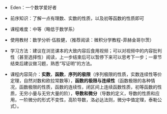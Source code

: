 - Eden：一个数学爱好者
- 前序知识：了解一点有理数、实数的性质，以及初等函数的性质即可

- 课程难度：中等（略低于数学系）
- 使用教材：数学分析·伍胜健，（推荐阅读：微积分学教程-菲赫金哥尔茨）
- 学习方法：建议在浏览课本的大致内容后食用视频；可以对视频中的内容批判性（甚至选择性）阅读，上一步结束后可以暂停下来可以思考下一步；一章节结束后建议做习题，熟悉“写证明”的方法。

- 课程内容简介：**实数**，**函数**，**序列的极限**（序列极限的性质，实数连续性等价定理，自然对数和欧拉常数等），**函数的极限与连续性**（函数极限的各种情况，函数极限的性质，函数的连续性，闭区间上连续函数性质，初等函数的性质，无穷小量与无穷大量的阶），**导数和微分**（导数的定义，导数的性质和应用，一阶微分的形式不变性，高阶导数，洛必达法则，微分中值定理，泰勒公式）。